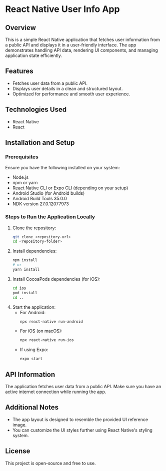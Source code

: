 # React Native User Info App

## Overview
This is a simple React Native application that fetches user information from a public API and displays it in a user-friendly interface. The app demonstrates handling API data, rendering UI components, and managing application state efficiently.

## Features
- Fetches user data from a public API.
- Displays user details in a clean and structured layout.
- Optimized for performance and smooth user experience.

## Technologies Used
- React Native
- React

## Installation and Setup

### Prerequisites
Ensure you have the following installed on your system:
- Node.js
- npm or yarn
- React Native CLI or Expo CLI (depending on your setup)
- Android Studio (for Android builds)
- Android Build Tools 35.0.0
- NDK version 27.0.12077973

### Steps to Run the Application Locally
1. Clone the repository:
   ```sh
   git clone <repository-url>
   cd <repository-folder>
   ```
2. Install dependencies:
   ```sh
   npm install
   # or
   yarn install
   ```
3. Install CocoaPods dependencies (for iOS):
   ```sh
   cd ios
   pod install
   cd ..
   ```
4. Start the application:
   - For Android:
     ```sh
     npx react-native run-android
     ```
   - For iOS (on macOS):
     ```sh
     npx react-native run-ios
     ```
   - If using Expo:
     ```sh
     expo start
     ```

## API Information
The application fetches user data from a public API. Make sure you have an active internet connection while running the app.

## Additional Notes
- The app layout is designed to resemble the provided UI reference image.
- You can customize the UI styles further using React Native's styling system.

## License
This project is open-source and free to use.

